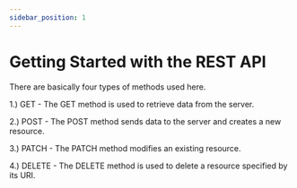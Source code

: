 ```yaml
---
sidebar_position: 1
---
```


# Getting Started with the REST API
There are basically four types of methods used here.

1.) GET - The GET method is used to retrieve data from the server.

2.) POST - The POST method sends data to the server and creates a new resource.

3.) PATCH - The PATCH method modifies an existing resource.

4.) DELETE - The DELETE method is used to delete a resource specified by its URI.
    